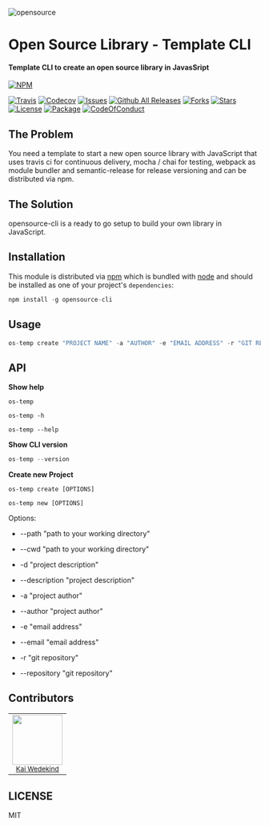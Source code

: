 ![opensource](https://user-images.githubusercontent.com/12070900/30003088-819ad23e-9086-11e7-9267-f45eee511193.png)

# Open Source Library - Template CLI

#### Template CLI to create an open source library in JavasSript

[![NPM](https://nodei.co/npm/opensource-cli.png?downloads=true&downloadRank=true&stars=true)](https://nodei.co/npm/opensource-cli/)

[![Travis](https://img.shields.io/travis/KaiWedekind/opensource-cli.svg)]()
[![Codecov](https://img.shields.io/codecov/c/github/KaiWedekind/opensource-cli.svg)]()
[![Issues](https://img.shields.io/github/issues/KaiWedekind/opensource-cli.svg)](https://github.com/KaiWedekind/opensource-cli/issues)
[![Github All Releases](https://img.shields.io/github/downloads/KaiWedekind/opensource-cli/total.svg)]()
[![Forks](https://img.shields.io/github/forks/KaiWedekind/opensource-cli.svg)](https://github.com/KaiWedekind/opensource-cli/network)
[![Stars](https://img.shields.io/github/stars/KaiWedekind/opensource-cli.svg)](https://github.com/KaiWedekind/opensource-cli/stargazers)
[![License](https://img.shields.io/badge/license-MIT-blue.svg)](https://raw.githubusercontent.com/KaiWedekind/opensource-cli/master/LICENSE)
[![Package](https://img.shields.io/badge/npm-5.0.3-blue.svg)](package)
[![CodeOfConduct](https://img.shields.io/badge/code%20of-conduct-ff69b4.svg)]()

## The Problem

You need a template to start a new open source library with JavaScript that uses travis ci for continuous delivery, mocha / chai for testing, webpack as module bundler and semantic-release for release versioning and can be distributed via npm.

## The Solution

opensource-cli is a ready to go setup to build your own library in JavaScript.

## Installation

This module is distributed via [npm](https://www.npmjs.com/) which is bundled with [node](https://nodejs.org/) and should be installed as one of your project's `dependencies`:

```javascript
npm install -g opensource-cli
```

## Usage

```javascript
os-temp create "PROJECT NAME" -a "AUTHOR" -e "EMAIL ADDRESS" -r "GIT REPOSITORY"
```

## API

**Show help**

```Text
os-temp
```

```Text
os-temp -h
```

```Text
os-temp --help
```

**Show CLI version**

```javascript
os-temp --version
```

**Create new Project**

```Text
os-temp create [OPTIONS]
```

```Text
os-temp new [OPTIONS]
```

Options:
- --path "path to your working directory"
- --cwd "path to your working directory"

- -d "project description"
- --description "project description"

- -a "project author"
- --author "project author"

- -e "email address"
- --email "email address"

- -r "git repository"
- --repository "git repository"

## Contributors

<table>
    <tr>
        <td align="center">
            <img src="https://avatars0.githubusercontent.com/u/12070900?v=4&s=460" width="100px;"/><br />
            <sub><a href="https://www.kaiwedekind.com/" target="_blank">Kai Wedekind</a></sub>
        </td>
    <tr>
</table>

## LICENSE

MIT